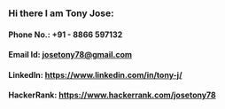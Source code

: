 ### Hi there I am Tony Jose:
#### Phone No.: +91 - 8866 597132
#### Email Id: josetony78@gmail.com
#### LinkedIn: https://www.linkedin.com/in/tony-j/
#### HackerRank: https://www.hackerrank.com/josetony78
